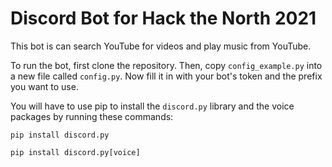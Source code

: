 # Discord Bot for Hack the North 2021

This bot is can search YouTube for videos and play music from YouTube.

To run the bot, first clone the repository. Then, copy `config_example.py` into a new file called `config.py`. Now fill it in with your bot's token and the prefix you want to use.

You will have to use pip to install the `discord.py` library and the voice packages by running these commands:

``pip install discord.py``

``pip install discord.py[voice]``